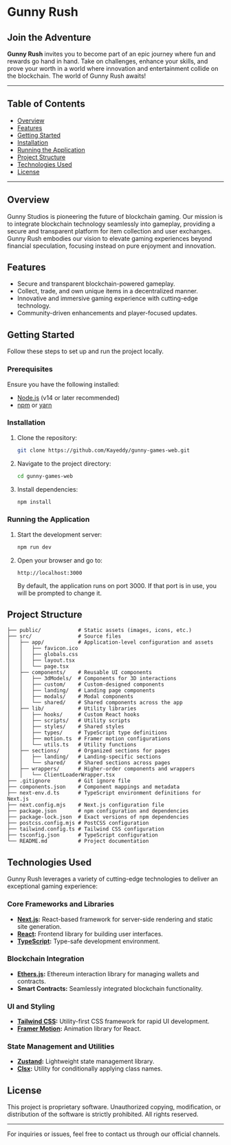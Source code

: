 # Gunny Rush

## Join the Adventure

**Gunny Rush** invites you to become part of an epic journey where fun and rewards go hand in hand. Take on challenges, enhance your skills, and prove your worth in a world where innovation and entertainment collide on the blockchain. The world of Gunny Rush awaits!

---

## Table of Contents

- [Overview](#overview)
- [Features](#features)
- [Getting Started](#getting-started)
- [Installation](#installation)
- [Running the Application](#running-the-application)
- [Project Structure](#project-structure)
- [Technologies Used](#technologies-used)
- [License](#license)

---

## Overview

Gunny Studios is pioneering the future of blockchain gaming. Our mission is to integrate blockchain technology seamlessly into gameplay, providing a secure and transparent platform for item collection and user exchanges. Gunny Rush embodies our vision to elevate gaming experiences beyond financial speculation, focusing instead on pure enjoyment and innovation.

## Features

- Secure and transparent blockchain-powered gameplay.
- Collect, trade, and own unique items in a decentralized manner.
- Innovative and immersive gaming experience with cutting-edge technology.
- Community-driven enhancements and player-focused updates.

## Getting Started

Follow these steps to set up and run the project locally.

### Prerequisites

Ensure you have the following installed:

- [Node.js](https://nodejs.org/) (v14 or later recommended)
- [npm](https://www.npmjs.com/) or [yarn](https://yarnpkg.com/)

### Installation

1. Clone the repository:

   ```bash
   git clone https://github.com/Kayeddy/gunny-games-web.git
   ```

2. Navigate to the project directory:

   ```bash
   cd gunny-games-web
   ```

3. Install dependencies:

   ```bash
   npm install
   ```

### Running the Application

1. Start the development server:

   ```bash
   npm run dev
   ```

2. Open your browser and go to:

   ```
   http://localhost:3000
   ```

   By default, the application runs on port 3000. If that port is in use, you will be prompted to change it.

## Project Structure

```
├── public/            # Static assets (images, icons, etc.)
├── src/               # Source files
│   ├── app/           # Application-level configuration and assets
│   │   ├── favicon.ico
│   │   ├── globals.css
│   │   ├── layout.tsx
│   │   └── page.tsx
│   ├── components/    # Reusable UI components
│   │   ├── 3dModels/  # Components for 3D interactions
│   │   ├── custom/    # Custom-designed components
│   │   ├── landing/   # Landing page components
│   │   ├── modals/    # Modal components
│   │   └── shared/    # Shared components across the app
│   ├── lib/           # Utility libraries
│   │   ├── hooks/     # Custom React hooks
│   │   ├── scripts/   # Utility scripts
│   │   ├── styles/    # Shared styles
│   │   ├── types/     # TypeScript type definitions
│   │   ├── motion.ts  # Framer motion configurations
│   │   └── utils.ts   # Utility functions
│   ├── sections/      # Organized sections for pages
│   │   ├── landing/   # Landing-specific sections
│   │   └── shared/    # Shared sections across pages
│   ├── wrappers/      # Higher-order components and wrappers
│   │   └── ClientLoaderWrapper.tsx
├── .gitignore         # Git ignore file
├── components.json    # Component mappings and metadata
├── next-env.d.ts      # TypeScript environment definitions for Next.js
├── next.config.mjs    # Next.js configuration file
├── package.json       # npm configuration and dependencies
├── package-lock.json  # Exact versions of npm dependencies
├── postcss.config.mjs # PostCSS configuration
├── tailwind.config.ts # Tailwind CSS configuration
├── tsconfig.json      # TypeScript configuration
└── README.md          # Project documentation
```

## Technologies Used

Gunny Rush leverages a variety of cutting-edge technologies to deliver an exceptional gaming experience:

### Core Frameworks and Libraries

- **[Next.js](https://nextjs.org/):** React-based framework for server-side rendering and static site generation.
- **[React](https://reactjs.org/):** Frontend library for building user interfaces.
- **[TypeScript](https://www.typescriptlang.org/):** Type-safe development environment.

### Blockchain Integration

- **[Ethers.js](https://docs.ethers.io/):** Ethereum interaction library for managing wallets and contracts.
- **Smart Contracts:** Seamlessly integrated blockchain functionality.

### UI and Styling

- **[Tailwind CSS](https://tailwindcss.com/):** Utility-first CSS framework for rapid UI development.
- **[Framer Motion](https://www.framer.com/motion/):** Animation library for React.

### State Management and Utilities

- **[Zustand](https://zustand-demo.pmnd.rs/):** Lightweight state management library.
- **[Clsx](https://github.com/lukeed/clsx):** Utility for conditionally applying class names.

## License

This project is proprietary software. Unauthorized copying, modification, or distribution of the software is strictly prohibited. All rights reserved.

---

For inquiries or issues, feel free to contact us through our official channels.
